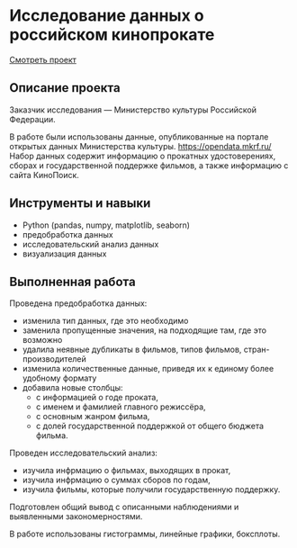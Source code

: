 # Исследование данных о российском кинопрокате
[Смотреть проект](https://github.com/nastasiasimon/Yandex_practicum/blob/main/film_distribution_research/films_project.ipynb)

## Описание проекта
Заказчик исследования — Министерство культуры Российской Федерации.

В работе были использованы данные, опубликованные на портале открытых данных Министерства культуры.
https://opendata.mkrf.ru/
Набор данных содержит информацию о прокатных удостоверениях, сборах и государственной поддержке фильмов,
а также информацию с сайта КиноПоиск.

## Инструменты и навыки
- Python (pandas, numpy, matplotlib, seaborn)
- предобработка данных
- исследовательский анализ данных
- визуализация данных

## Выполненная работа
Проведена предобработка данных:
- изменила тип данных, где это необходимо
- заменила пропущенные значения, на подходящие там, где это возможно
- удалила неявные дубликаты в фильмов, типов фильмов, стран-производителей
- изменила количественные данные, приведя их к единому более удобному формату
- добавила новые столбцы:
  - с информацией о годе проката,
  - с именем и фамилией главного режиссёра,
  - с основным жанром фильма,
  - с долей государственной поддержкой от общего бюджета фильма.

Проведен исследовательский анализ:
- изучила инфрмацию о фильмах, выходящих в прокат,
- изучила инфрмацию о суммах сборов по годам,
- изучила фильмы, которые получили государственную поддержку.

Подготовлен общий вывод с описанными наблюдениями и выявленными закономерностями.
  
В работе использованы гистограммы, линейные графики, боксплоты.

